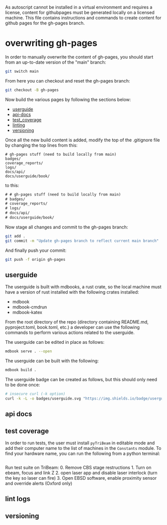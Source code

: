 As autoscript cannot be installed in a virtual environment and requires a license, content for githubpages must be generated locally on a licensed machine. This file contains instructions and commands to create content for github pages for the gh-pages branch.

# overwriting gh-pages

In order to manually overwrite the content of gh-pages, you should start from an up-to-date version of the "main" branch:

```sh
git switch main
```

From here you can checkout and reset the gh-pages branch:

```sh
git checkout -B gh-pages
```

Now build the various pages by following the sections below:

- [userguide](#userguide)
- [api-docs](#api-docs)
- [test_coverage](#test-coverage)
- [linting](#lint-logs)
- [versioning](#versioning)

Once all the new build content is added, modify the top of the .gitignore file by changing the top lines from this:
```
# gh-pages stuff (need to build locally from main)
badges/
coverage_reports/
logs/
docs/api/
docs/userguide/book/
```

to this:
```txt
# # gh-pages stuff (need to build locally from main)
# badges/
# coverage_reports/
# logs/
# docs/api/
# docs/userguide/book/
```

Now stage all changes and commit to the gh-pages branch:
```sh
git add .
git commit -m "Update gh-pages branch to reflect current main branch"
```

And finally push your commit:
```sh
git push -f origin gh-pages
```


## userguide

The userguide is built with mdbooks, a rust crate, so the local machine must have a version of rust installed with the following crates installed:
- mdbook
- mdbook-cmdrun
- mdbook-katex

From the root directory of the repo (directory containing README.md, pyproject.toml, book.toml, etc.) a developer can use the following commands to perform various actions related to the userguide.

The userguide can be edited in place as follows:
```sh
mdbook serve . --open
```

The userguide can be built with the following:
```sh
mdbook build .
```

The userguide badge can be created as follows, but this should only need to be done once:
```sh
# insecure curl (-k option)
curl -k -L -o badges/userguide.svg "https://img.shields.io/badge/userguide-Book-blue?logo=mdbook&logoColor=FFFFFF"
```

## api docs

## test coverage

In order to run tests, the user must install ``pyTriBeam`` in editable mode and add their computer name to the list of machines in the ``Constants`` module. To find your hardware name, you can run the following from a python terminal:

```python

```
Run test suite on TriBeam:
			0. Remove CBS stage restructions
                1. Turn on ebeam, focus and link Z
                2. open laser app and disable laser interlock (turn the key so laser can fire)
                3. Open EBSD software, enable proximity sensor and override alerts (Oxford only)


## lint logs

## versioning